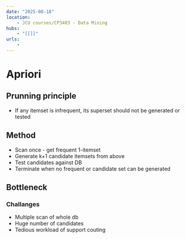 ```yaml
---
date: "2025-08-18"
location: 
    - JCU courses/CP3403 - Data Mining
hubs: 
    - "[[]]"
urls:
    - 
---
```


# Apriori

## Prunning principle
+ If any itemset is infrequent, its superset should not be generated or tested

## Method
+ Scan once - get frequent 1-itemset
+ Generate k+1 candidate itemsets from above
+ Test candidates against DB
+ Terminate when no frequent or candidate set can be generated 

## Bottleneck
### Challanges
+ Multiple scan of whole db
+ Huge number of candidates
+ Tedious workload of support couting
